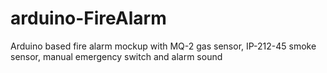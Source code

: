# arduino-FireAlarm

Arduino based fire alarm mockup with MQ-2 gas sensor, IP-212-45 smoke sensor, manual emergency switch and alarm sound
